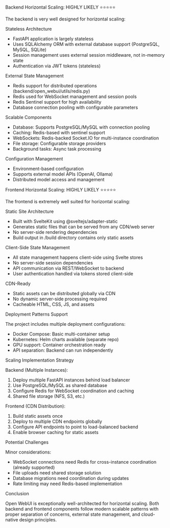 Backend Horizontal Scaling: HIGHLY LIKELY ⭐⭐⭐⭐⭐

  The backend is very well designed for horizontal scaling:

  Stateless Architecture

  - FastAPI application is largely stateless
  - Uses SQLAlchemy ORM with external database support (PostgreSQL, MySQL, SQLite)
  - Session management uses external session middleware, not in-memory state
  - Authentication via JWT tokens (stateless)

  External State Management

  - Redis support for distributed operations (backend/open_webui/utils/redis.py)
  - Redis used for WebSocket management and session pools
  - Redis Sentinel support for high availability
  - Database connection pooling with configurable parameters

  Scalable Components

  - Database: Supports PostgreSQL/MySQL with connection pooling
  - Caching: Redis-based with sentinel support
  - WebSockets: Redis-backed Socket.IO for multi-instance coordination
  - File storage: Configurable storage providers
  - Background tasks: Async task processing

  Configuration Management

  - Environment-based configuration
  - Supports external model APIs (OpenAI, Ollama)
  - Distributed model access and management

  Frontend Horizontal Scaling: HIGHLY LIKELY ⭐⭐⭐⭐⭐

  The frontend is extremely well suited for horizontal scaling:

  Static Site Architecture

  - Built with SvelteKit using @sveltejs/adapter-static
  - Generates static files that can be served from any CDN/web server
  - No server-side rendering dependencies
  - Build output in /build directory contains only static assets

  Client-Side State Management

  - All state management happens client-side using Svelte stores
  - No server-side session dependencies
  - API communication via REST/WebSocket to backend
  - User authentication handled via tokens stored client-side

  CDN-Ready

  - Static assets can be distributed globally via CDN
  - No dynamic server-side processing required
  - Cacheable HTML, CSS, JS, and assets

  Deployment Patterns Support

  The project includes multiple deployment configurations:
  - Docker Compose: Basic multi-container setup
  - Kubernetes: Helm charts available (separate repo)
  - GPU support: Container orchestration ready
  - API separation: Backend can run independently

  Scaling Implementation Strategy

  Backend (Multiple Instances):
  1. Deploy multiple FastAPI instances behind load balancer
  2. Use PostgreSQL/MySQL as shared database
  3. Configure Redis for WebSocket coordination and caching
  4. Shared file storage (NFS, S3, etc.)

  Frontend (CDN Distribution):
  1. Build static assets once
  2. Deploy to multiple CDN endpoints globally
  3. Configure API endpoints to point to load-balanced backend
  4. Enable browser caching for static assets

  Potential Challenges

  Minor considerations:
  - WebSocket connections need Redis for cross-instance coordination (already supported)
  - File uploads need shared storage solution
  - Database migrations need coordination during updates
  - Rate limiting may need Redis-based implementation

  Conclusion

  Open WebUI is exceptionally well-architected for horizontal scaling. Both backend and frontend components follow modern scalable patterns with proper separation of
  concerns, external state management, and cloud-native design principles.
